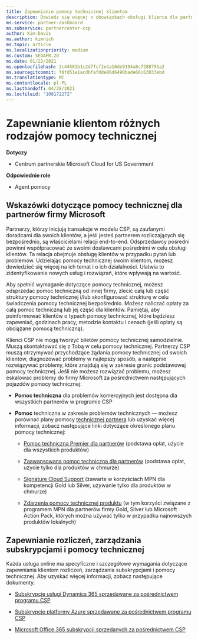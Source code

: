 ```yaml
---
title: Zapewnianie pomocy technicznej klientom
description: Dowiedz się więcej o obowiązkach obsługi klienta dla partnerów w programie CSP. Obejmuje pomoc techniczną w zakresie rozliczeń, zarządzania subskrypcjami i problemów technicznych.
ms.service: partner-dashboard
ms.subservice: partnercenter-csp
author: Kim-Davis
ms.author: kimnich
ms.topic: article
ms.localizationpriority: medium
ms.custom: SEOAPR.20
ms.date: 01/22/2021
ms.openlocfilehash: 2c44581b1c2d7fcf2e4a10de9194a8c7288791a2
ms.sourcegitcommit: f8fd51e1acdbfafdde86d6490bade66c63033ebd
ms.translationtype: MT
ms.contentlocale: pl-PL
ms.lasthandoff: 04/28/2021
ms.locfileid: "108172272"
---
```

# <a name="providing-different-types-of-support-to-your-customers"></a>Zapewnianie klientom różnych rodzajów pomocy technicznej

**Dotyczy**

-  Centrum partnerskie Microsoft Cloud for US Government

**Odpowiednie role**

- Agent pomocy

## <a name="microsoft-partner-support-guidance"></a>Wskazówki dotyczące pomocy technicznej dla partnerów firmy Microsoft

Partnerzy, którzy inicjują transakcje w modelu CSP, są zaufanymi doradcami dla swoich klientów, a jeśli jesteś partnerem rozliczających się bezpośrednio, są właścicielami relacji end-to-end. Odsprzedawcy pośredni powinni współpracować ze swoimi dostawcami pośrednimi w celu obsługi klientów. Ta relacja obejmuje obsługę klientów w przypadku pytań lub problemów. Udzielając pomocy technicznej swoim klientom, możesz dowiedzieć się więcej na ich temat i o ich działalności. Ułatwia to zidentyfikowanie nowych usług i rozwiązań, które wpływają na wartość.

Aby spełnić wymaganie dotyczące pomocy technicznej, możesz odsprzedać pomoc techniczną od innej firmy, zlecić całą lub część struktury pomocy technicznej i/lub skonfigurować strukturę w celu świadczenia pomocy technicznej bezpośrednio. Możesz naliczać opłaty za całą pomoc techniczną lub jej część dla klientów. Pamiętaj, aby poinformować klientów o typach pomocy technicznej, które będziesz zapewniać, godzinach pracy, metodzie kontaktu i cenach (jeśli opłaty są obciążane pomocą techniczną).

Klienci CSP nie mogą tworzyć biletów pomocy technicznej samodzielnie. Muszą skontaktować się z Tobą w celu pomocy technicznej. Partnerzy CSP muszą otrzymywać przychodzące żądania pomocy technicznej od swoich klientów, diagnozować problemy w najlepszy sposób, a następnie rozwiązywać problemy, które znajdują się w zakresie granic podstawowej pomocy technicznej. Jeśli nie możesz rozwiązać problemu, możesz eskalować problemy do firmy Microsoft za pośrednictwem następujących pojazdów pomocy technicznej:

- **Pomoc techniczna** dla problemów komercyjnych jest dostępna dla wszystkich partnerów w programie CSP

- **Pomoc** techniczna w zakresie problemów technicznych — możesz porównać plany pomocy [technicznej partnera](https://partner.microsoft.com/support/partnersupport) lub uzyskać więcej informacji, zobacz następujące linki dotyczące określonego planu pomocy technicznej:

  - [Pomoc techniczna Premier dla partnerów](https://partner.microsoft.com/support/microsoft-services-premier-support) (podstawa opłat, użycie dla wszystkich produktów)

  - [Zaawansowana pomoc techniczna dla partnerów](https://partner.microsoft.com/support/advanced-cloud-support) (podstawa opłat, użycie tylko dla produktów w chmurze)

  - [Signature Cloud Support](manage-your-partner-network-benefits.md) (zawarte w korzyściach MPN dla kompetencji Gold lub Silver, używanie tylko dla produktów w chmurze)

  - [Zdarzenia pomocy technicznej produktu](manage-your-partner-network-benefits.md) (w tym korzyści związane z programem MPN dla partnerów firmy Gold, Silver lub Microsoft Action Pack, których można używać tylko w przypadku najnowszych produktów lokalnych)

## <a name="providing-billing-subscription-management-and-technical-support"></a>Zapewnianie rozliczeń, zarządzania subskrypcjami i pomocy technicznej 

Każda usługa online ma specyficzne i szczegółowe wymagania dotyczące zapewniania klientom rozliczeń, zarządzania subskrypcjami i pomocy technicznej. Aby uzyskać więcej informacji, zobacz następujące dokumenty.

- [Subskrypcje usługi Dynamics 365 sprzedawane za pośrednictwem programu CSP](https://www.microsoftpartnercommunity.com/t5/CSP/Microsoft-Partner-Support-Guidance/m-p/5262#M30)

- [Subskrypcje platformy Azure sprzedawane za pośrednictwem programu CSP](https://www.microsoftpartnercommunity.com/t5/CSP/Microsoft-Partner-Support-Guidance/m-p/5263#M31)

- [Microsoft Office 365 subskrypcji sprzedanych za pośrednictwem CSP](https://www.microsoftpartnercommunity.com/t5/CSP/Microsoft-Partner-Support-Guidance/m-p/5264#M32)
